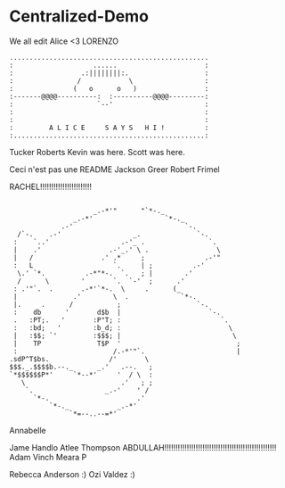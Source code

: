 # Centralized-Demo
We all edit
Alice <3
LORENZO


    ..................................................
    :                    ......                      :
    :                 .:||||||||:.                   :
    :                /            \                  :
    :               (   o      o   )                 :
    :-------@@@@----------:  :----------@@@@---------:
    :                     `--'                       :
    :                                                :
    :                                                :
    :         A L I C E     S A Y S   H I !          :
    :................................................:

Tucker Roberts
Kevin was here.
Scott was here.


Ceci n'est pas une README
Jackson Greer
Robert Frimel


RACHEL!!!!!!!!!!!!!!!!!!!!!!!

```

                     _.-*'"      "`*-._                   
                _.-*'                  `*-._              
             .-'                            `-.           
  /`-.    .-'                  _.              `-.        
 :    `..'                  .-'_ .                `.      
 |    .'                 .-'_.' \ .                 \     
 |   /                 .' .*     ;               .-'"     
 :   L                    `.     | ;          .-'         
  \.' `*.          .-*"*-.  `.   ; |        .'            
  /      \        '       `.  `-'  ;      .'              
 : .'"`.  .       .-*'`*-.  \     .      (_               
 |              .'        \  .             `*-.           
 |.     .      /           ;                   `-.        
 :    db      '       d$b  |                      `-.     
 .   :PT;.   '       :P"T; :                         `.   
 :   :bd;   '        :b_d; :                           \  
 |   :$$; `'         :$$$; |                            \ 
 |    TP              T$P  '                             ;
 :                        /.-*'"`.                       |
.sdP^T$bs.               /'       \                       
$$$._.$$$$b.--._      _.'   .--.   ;                      
`*$$$$$$P*'     `*--*'     '  / \  :                      
   \                        .'   ; ;               
    `.                  _.-'    ' /                       
      `*-.                      .'                        
          `*-._            _.-*'                          
               `*=--..--=*'
```



Annabelle












Jame Handlo
Atlee Thompson
ABDULLAH!!!!!!!!!!!!!!!!!!!!!!!!!!!!!!!!!!!!!!!!!!!!!!!!!!
Adam Vinch
Meara P

Rebecca Anderson :)
Ozi Valdez :)
